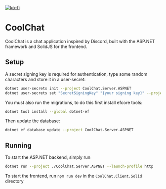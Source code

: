 [![ko-fi](https://ko-fi.com/img/githubbutton_sm.svg)](https://ko-fi.com/N4N7LH6KJ)

# CoolChat

CoolChat is a chat application inspired by Discord, built with the ASP.NET framework and SolidJS for the frontend.

<!-- ## Quick Setup & Run

Run this in Git Bash:

```bash
chmod +x run && ./run
``` -->

## Setup

A secret signing key is required for authentication, type some random characters
and store it in a user-secret:

```bash
dotnet user-secrets init --project CoolChat.Server.ASPNET
dotnet user-secrets set "SecretSigningKey" "{your signing key}" --project CoolChat.Server.ASPNET
```

You must also run the migrations, to do this first install efcore tools:

```bash
dotnet tool install --global dotnet-ef
```

Then update the database:

```bash
dotnet ef database update --project CoolChat.Server.ASPNET
```

## Running

To start the ASP.NET backend, simply run

```bash
dotnet run --project ./CoolChat.Server.ASPNET --launch-profile http
```

To start the frontend, run `npm run dev` in the `CoolChat.Client.Solid` directory
